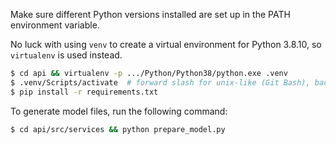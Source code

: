 
Make sure different Python versions installed are set up in the PATH environment variable.

No luck with using `venv` to create a virtual environment for Python 3.8.10, so `virtualenv` is used instead.
```bash
$ cd api && virtualenv -p .../Python/Python38/python.exe .venv
$ .venv/Scripts/activate  # forward slash for unix-like (Git Bash), backslash for windows (cmd)
$ pip install -r requirements.txt
```

To generate model files, run the following command:
```bash
$ cd api/src/services && python prepare_model.py
```